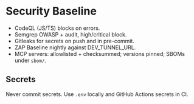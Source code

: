 # Security Baseline
- CodeQL (JS/TS) blocks on errors.
- Semgrep OWASP + audit, high/critical block.
- Gitleaks for secrets on push and in pre-commit.
- ZAP Baseline nightly against DEV_TUNNEL_URL.
- MCP servers: allowlisted + checksummed; versions pinned; SBOMs under `sbom/`.

## Secrets
Never commit secrets. Use `.env` locally and GitHub Actions secrets in CI.
